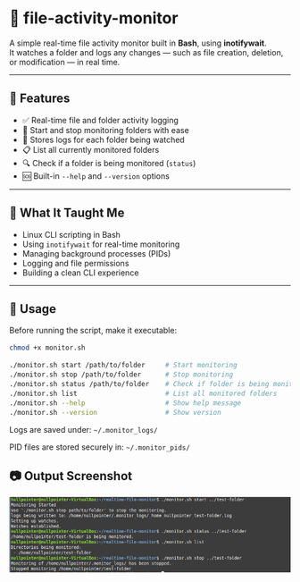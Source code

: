 # 📂 file-activity-monitor

A simple real-time file activity monitor built in **Bash**, using **inotifywait**.  
It watches a folder and logs any changes — such as file creation, deletion, or modification — in real time.

---

## 🔧 Features

- ✅ Real-time file and folder activity logging
- 📌 Start and stop monitoring folders with ease
- 📜 Stores logs for each folder being watched
- 📋 List all currently monitored folders
- 🔍 Check if a folder is being monitored (`status`)
- 🆘 Built-in `--help` and `--version` options

---

## 🧠 What It Taught Me

- Linux CLI scripting in Bash
- Using `inotifywait` for real-time monitoring
- Managing background processes (PIDs)
- Logging and file permissions
- Building a clean CLI experience

---

## 🚀 Usage

Before running the script, make it executable:
```bash
chmod +x monitor.sh
```

```bash
./monitor.sh start /path/to/folder     # Start monitoring
./monitor.sh stop /path/to/folder      # Stop monitoring
./monitor.sh status /path/to/folder    # Check if folder is being monitored
./monitor.sh list                      # List all monitored folders
./monitor.sh --help                    # Show help message
./monitor.sh --version                 # Show version
```

Logs are saved under:
`~/.monitor_logs/`

PID files are stored securely in:
`~/.monitor_pids/`

## 📷 Output Screenshot
![CLI Output](screenshot.png)
